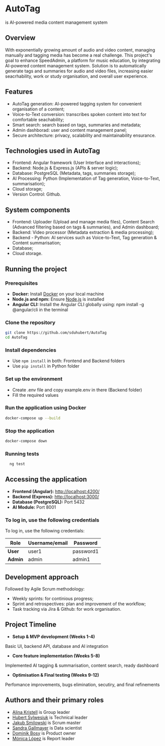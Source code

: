 # AutoTag

is AI-powered media content management system

## Overview

With exponentially growing amount of audio and video content, managing manually and tagging media has become a real challenge. This project's goal to enhance SpeedAdmin, a platform for music education, by integrating AI-powered content management system. Solution is to automatically generate tags and summaries for audio and video files, increasing easier seacrhability, work or study organisation, and overall user experience.

## Features

- AutoTag generation: AI-powered tagging system for convenient organisation of a content;
- Voice-to-Text conversion: transcribes spoken content into text for comfortable seachability;
- Smart search: search based on tags, summaries and metadata;
- Admin dashborad: user and content management panel;
- Secure architecture: privacy, scalability and maintainability ensurance.

## Technologies used in AutoTag

- Frontend: Angular framework (User Interface and interactions);
- Backend: Node.js & Express.js (APIs & server logic);
- Database: PostgreSQL (Metadata, tags, summaries storage);
- AI Processing: Python (Implementation of Tag generation, Voice-to-Text, summarisation);
- Cloud storage;
- Version Control: Github.

## System components

- Frontend: Uploader (Upload and manage media files), Content Search (Advanced filtering based on tags & summaries), and Admin dashboard;
- Backend: Video processor (Metadata extraction & media processing);
- Backend - Python: AI services such as Voice-to-Text, Tag generation & Content summarisation;
- Database;
- Cloud storage.

## Running the project

### Prerequisites

- **Docker:** Install [Docker](https://www.docker.com/get-started) on your local machine
- **Node.js and npm:** Ensure [Node.js](https://nodejs.org/) is installed
- **Angular CLI:** Install the Angular CLI globally using: npm install -g @angular/cli in the terminal

### Clone the repository

```bash
git clone https://github.com/sduhubert/AutoTag
cd AutoTag
```

### Install dependencies

- Use `npm install` in both: Frontend and Backend folders
- Use `pip install` in Python folder

### Set up the environment

- Create .env file and copy example.env in there (Backend folder)
- Fill the required values

### Run the application using Docker

```bash
docker-compose up --build
```

### Stop the application

```bash
docker-compose down
```

### Running tests

```bash
  ng test
```

## Accessing the application

- **Frontend (Angular):** [http://localhost:4200/](http://localhost:4200/)
- **Backend (Express):** [http://localhost:3000/](http://localhost:3000/)
- **Database (PostgreSQL):** Port 5432
- **AI Module:** Port 8001

### To log in, use the following credentials

To log in, use the following credentials:

| Role       | Username/email | Password      |
|------------|----------------|---------------|
| **User**   | user1          | password1     |
| **Admin**  | admin          | admin1        |

## Development approach

Followed by Agile Scrum methodology:

- Weekly sprints: for continious progress;
- Sprint and retrospectives: plan and improvement of the workflow;
- Task tracking via Jira & Github: for work organisation.

## Project Timeline

- **Setup & MVP development (Weeks 1-4)**

Basic UI, backend API, database and AI integration

- **Core feature implementation (Weeks 5-8)**

Implemented AI tagging & summarisation, content search, ready dashboard

- **Optimisation & Final testing (Weeks 9-12)**

Perfomance improvements, bugs elimination, secutiry, and final refinements

## Authors and their primary roles

- [Alina Kristell](https://github.com/alikrist) is Group leader
- [Hubert Sylwesiuk](https://github.com/sduhubert) is Technical leader
- [Jakub Smilowski](https://github.com/JakubSmilowski) is Scrum master
- [Sandra Gallmayer](http://github.com/Condesgall) is Data scientist
- [Dominik Bosy](https://github.com/Dobos23) is Product owner
- [Mónica López](https://github.com/monica1306) is Report leader

